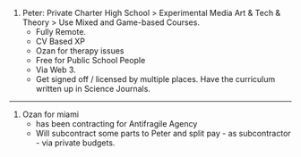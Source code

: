 1. Peter: Private Charter High School > Experimental Media Art & Tech & Theory > Use Mixed and Game-based Courses.
   - Fully Remote.
   - CV Based XP
   - Ozan for therapy issues
   - Free for Public School People
   - Via Web 3.
   - Get signed off / licensed by multiple places. Have the curriculum written up in Science Journals.


-----
1. Ozan for miami
   - has been contracting for Antifragile Agency
   - Will subcontract some parts to Peter and split pay - as subcontractor - via private budgets.
